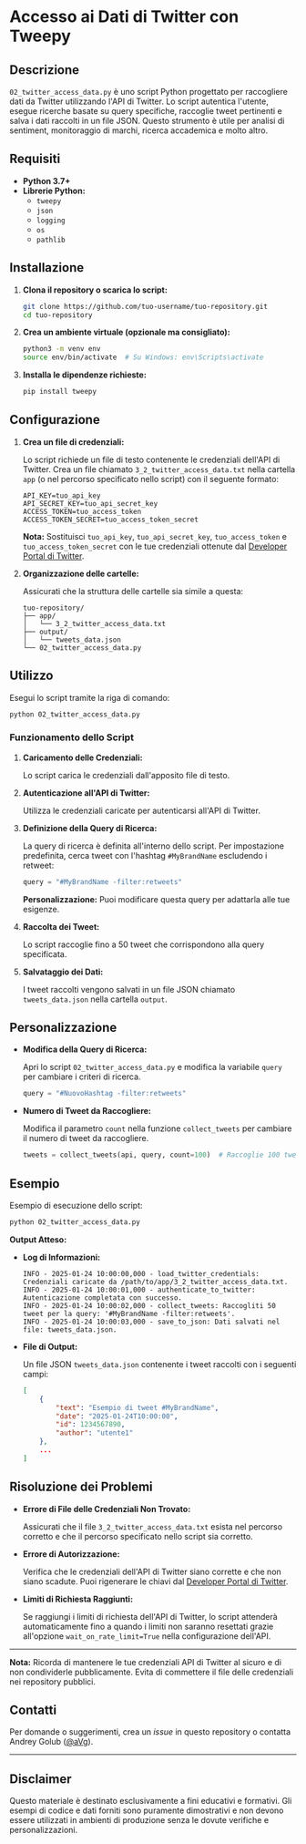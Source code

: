 
# Accesso ai Dati di Twitter con Tweepy

## Descrizione

`02_twitter_access_data.py` è uno script Python progettato per raccogliere dati da Twitter utilizzando l'API di Twitter. Lo script autentica l'utente, esegue ricerche basate su query specifiche, raccoglie tweet pertinenti e salva i dati raccolti in un file JSON. Questo strumento è utile per analisi di sentiment, monitoraggio di marchi, ricerca accademica e molto altro.

## Requisiti

- **Python 3.7+**
- **Librerie Python:**
  - `tweepy`
  - `json`
  - `logging`
  - `os`
  - `pathlib`

## Installazione

1. **Clona il repository o scarica lo script:**

   ```bash
   git clone https://github.com/tuo-username/tuo-repository.git
   cd tuo-repository
   ```

2. **Crea un ambiente virtuale (opzionale ma consigliato):**

   ```bash
   python3 -m venv env
   source env/bin/activate  # Su Windows: env\Scripts\activate
   ```

3. **Installa le dipendenze richieste:**

   ```bash
   pip install tweepy
   ```

## Configurazione

1. **Crea un file di credenziali:**

   Lo script richiede un file di testo contenente le credenziali dell'API di Twitter. Crea un file chiamato `3_2_twitter_access_data.txt` nella cartella `app` (o nel percorso specificato nello script) con il seguente formato:

   ```
   API_KEY=tuo_api_key
   API_SECRET_KEY=tuo_api_secret_key
   ACCESS_TOKEN=tuo_access_token
   ACCESS_TOKEN_SECRET=tuo_access_token_secret
   ```

   **Nota:** Sostituisci `tuo_api_key`, `tuo_api_secret_key`, `tuo_access_token` e `tuo_access_token_secret` con le tue credenziali ottenute dal [Developer Portal di Twitter](https://developer.twitter.com/).

2. **Organizzazione delle cartelle:**

   Assicurati che la struttura delle cartelle sia simile a questa:

   ```
   tuo-repository/
   ├── app/
   │   └── 3_2_twitter_access_data.txt
   ├── output/
   │   └── tweets_data.json
   └── 02_twitter_access_data.py
   ```

## Utilizzo

Esegui lo script tramite la riga di comando:

```bash
python 02_twitter_access_data.py
```

### Funzionamento dello Script

1. **Caricamento delle Credenziali:**

   Lo script carica le credenziali dall'apposito file di testo.

2. **Autenticazione all'API di Twitter:**

   Utilizza le credenziali caricate per autenticarsi all'API di Twitter.

3. **Definizione della Query di Ricerca:**

   La query di ricerca è definita all'interno dello script. Per impostazione predefinita, cerca tweet con l'hashtag `#MyBrandName` escludendo i retweet:

   ```python
   query = "#MyBrandName -filter:retweets"
   ```

   **Personalizzazione:** Puoi modificare questa query per adattarla alle tue esigenze.

4. **Raccolta dei Tweet:**

   Lo script raccoglie fino a 50 tweet che corrispondono alla query specificata.

5. **Salvataggio dei Dati:**

   I tweet raccolti vengono salvati in un file JSON chiamato `tweets_data.json` nella cartella `output`.

## Personalizzazione

- **Modifica della Query di Ricerca:**

  Apri lo script `02_twitter_access_data.py` e modifica la variabile `query` per cambiare i criteri di ricerca.

  ```python
  query = "#NuovoHashtag -filter:retweets"
  ```

- **Numero di Tweet da Raccogliere:**

  Modifica il parametro `count` nella funzione `collect_tweets` per cambiare il numero di tweet da raccogliere.

  ```python
  tweets = collect_tweets(api, query, count=100)  # Raccoglie 100 tweet
  ```

## Esempio

Esempio di esecuzione dello script:

```bash
python 02_twitter_access_data.py
```

**Output Atteso:**

- **Log di Informazioni:**

  ```plaintext
  INFO - 2025-01-24 10:00:00,000 - load_twitter_credentials: Credenziali caricate da /path/to/app/3_2_twitter_access_data.txt.
  INFO - 2025-01-24 10:00:01,000 - authenticate_to_twitter: Autenticazione completata con successo.
  INFO - 2025-01-24 10:00:02,000 - collect_tweets: Raccogliti 50 tweet per la query: '#MyBrandName -filter:retweets'.
  INFO - 2025-01-24 10:00:03,000 - save_to_json: Dati salvati nel file: tweets_data.json.
  ```

- **File di Output:**

  Un file JSON `tweets_data.json` contenente i tweet raccolti con i seguenti campi:

  ```json
  [
      {
          "text": "Esempio di tweet #MyBrandName",
          "date": "2025-01-24T10:00:00",
          "id": 1234567890,
          "author": "utente1"
      },
      ...
  ]
  ```

## Risoluzione dei Problemi

- **Errore di File delle Credenziali Non Trovato:**

  Assicurati che il file `3_2_twitter_access_data.txt` esista nel percorso corretto e che il percorso specificato nello script sia corretto.

- **Errore di Autorizzazione:**

  Verifica che le credenziali dell'API di Twitter siano corrette e che non siano scadute. Puoi rigenerare le chiavi dal [Developer Portal di Twitter](https://developer.twitter.com/).

- **Limiti di Richiesta Raggiunti:**

  Se raggiungi i limiti di richiesta dell'API di Twitter, lo script attenderà automaticamente fino a quando i limiti non saranno resettati grazie all'opzione `wait_on_rate_limit=True` nella configurazione dell'API.

---

**Nota:** Ricorda di mantenere le tue credenziali API di Twitter al sicuro e di non condividerle pubblicamente. Evita di commettere il file delle credenziali nei repository pubblici.


## Contatti

Per domande o suggerimenti, crea un *issue* in questo repository o contatta Andrey Golub ([@aVg](https://www.linkedin.com/in/andreygolub/)).

---

## Disclaimer

Questo materiale è destinato esclusivamente a fini educativi e formativi. Gli esempi di codice e dati forniti sono puramente dimostrativi e non devono essere utilizzati in ambienti di produzione senza le dovute verifiche e personalizzazioni.
